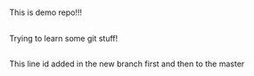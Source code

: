 # 

This is demo repo!!!

##
Trying to learn some git stuff!

##
This line id added in the new branch first and then to the master

